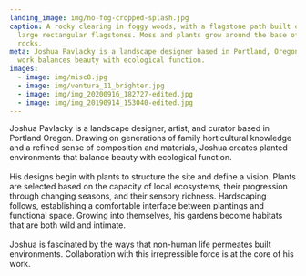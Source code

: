 ```yaml
---
landing_image: img/no-fog-cropped-splash.jpg
caption: A rocky clearing in foggy woods, with a flagstone path built out of
  large rectangular flagstones. Moss and plants grow around the base of piled
  rocks.
meta: Joshua Pavlacky is a landscape designer based in Portland, Oregon. His
  work balances beauty with ecological function.
images:
  - image: img/misc8.jpg
  - image: img/ventura_11_brighter.jpg
  - image: img/img_20200916_182727-edited.jpg
  - image: img/img_20190914_153040-edited.jpg
---
```

Joshua Pavlacky is a landscape designer, artist, and curator based in Portland Oregon. Drawing on generations of family horticultural knowledge and a refined sense of composition and materials, Joshua creates planted environments that balance beauty with ecological function. \
\
His designs begin with plants to structure the site and define a vision. Plants are selected based on the capacity of local ecosystems, their progression through changing seasons, and their sensory richness. Hardscaping follows, establishing a comfortable interface between plantings and functional space. Growing into themselves, his gardens become habitats that are both wild and intimate.\
\
Joshua is fascinated by the ways that non-human life permeates built environments. Collaboration with this irrepressible force is at the core of his work.